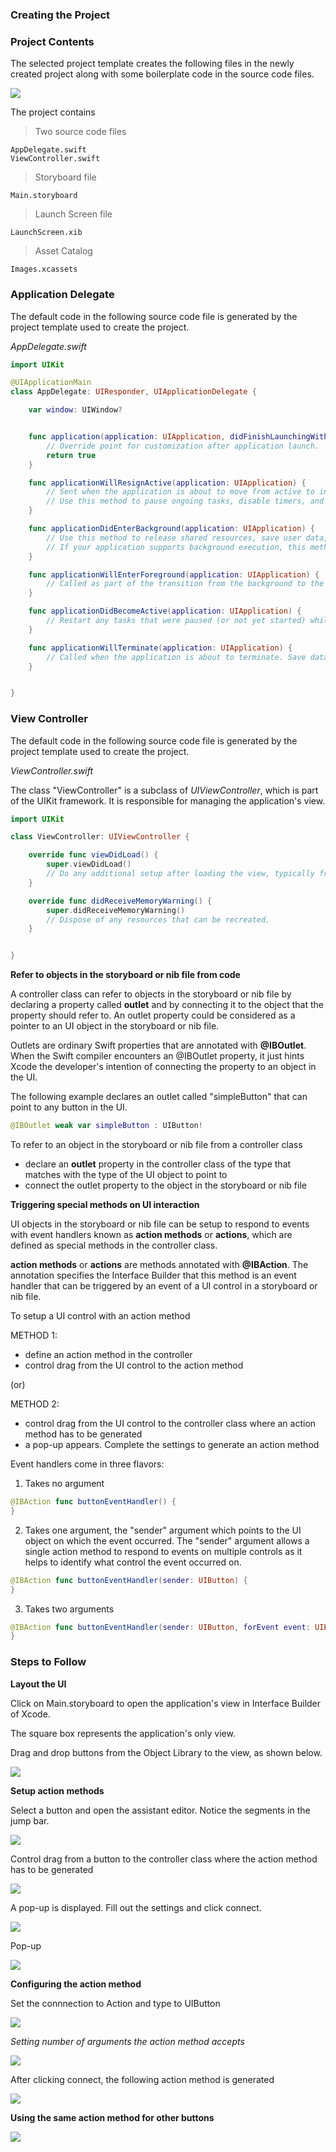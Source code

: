 ### Creating the Project

### Project Contents

The selected project template creates the following files in the newly created project along with some boilerplate code in the source code files. 

<img src="./_misc/FilesCreated.png"/>

The project contains 
> Two source code files

    AppDelegate.swift
    ViewController.swift

> Storyboard file
  
    Main.storyboard

> Launch Screen file

    LaunchScreen.xib

> Asset Catalog

    Images.xcassets

### Application Delegate

The default code in the following source code file is generated by the project template used to create the project. 

<i>AppDelegate.swift</i>

```swift
import UIKit

@UIApplicationMain
class AppDelegate: UIResponder, UIApplicationDelegate {

	var window: UIWindow?


	func application(application: UIApplication, didFinishLaunchingWithOptions launchOptions: [NSObject: AnyObject]?) -> Bool {
		// Override point for customization after application launch.
		return true
	}

	func applicationWillResignActive(application: UIApplication) {
		// Sent when the application is about to move from active to inactive state. This can occur for certain types of temporary interruptions (such as an incoming phone call or SMS message) or when the user quits the application and it begins the transition to the background state.
		// Use this method to pause ongoing tasks, disable timers, and throttle down OpenGL ES frame rates. Games should use this method to pause the game.
	}

	func applicationDidEnterBackground(application: UIApplication) {
		// Use this method to release shared resources, save user data, invalidate timers, and store enough application state information to restore your application to its current state in case it is terminated later.
		// If your application supports background execution, this method is called instead of applicationWillTerminate: when the user quits.
	}

	func applicationWillEnterForeground(application: UIApplication) {
		// Called as part of the transition from the background to the inactive state; here you can undo many of the changes made on entering the background.
	}

	func applicationDidBecomeActive(application: UIApplication) {
		// Restart any tasks that were paused (or not yet started) while the application was inactive. If the application was previously in the background, optionally refresh the user interface.
	}

	func applicationWillTerminate(application: UIApplication) {
		// Called when the application is about to terminate. Save data if appropriate. See also applicationDidEnterBackground:.
	}


}
```

### View Controller

The default code in the following source code file is generated by the project template used to create the project. 

<i>ViewController.swift</i>

The class "ViewController" is a subclass of <i>UIViewController</i>, which is part of the UIKit framework. It is responsible for managing the application's view. 

```swift
import UIKit

class ViewController: UIViewController {

	override func viewDidLoad() {
		super.viewDidLoad()
		// Do any additional setup after loading the view, typically from a nib.
	}

	override func didReceiveMemoryWarning() {
		super.didReceiveMemoryWarning()
		// Dispose of any resources that can be recreated.
	}


}
```

<b> Refer to objects in the storyboard or nib file from code </b>

A controller class can refer to objects in the storyboard or nib file by declaring a property called <b>outlet</b> and by connecting it to the object that the property should refer to. An outlet property could be considered as a pointer to an UI object in the storyboard or nib file. 

Outlets are ordinary Swift properties that are annotated with <b>@IBOutlet</b>. When the Swift compiler encounters an @IBOutlet property, it just hints Xcode the developer's intention of connecting the property to an object in the UI.

The following example declares an outlet called "simpleButton" that can point to any button in the UI.

```swift
@IBOutlet weak var simpleButton : UIButton!
```

To refer to an object in the storyboard or nib file from a controller class
* declare an <b>outlet</b> property in the controller class of the type that matches with the type of the UI object to point to
* connect the outlet property to the object in the storyboard or nib file

<b> Triggering special methods on UI interaction </b>

UI objects in the storyboard or nib file can be setup to respond to events with event handlers known as <b>action methods</b> or <b>actions</b>, which are defined as special methods in the controller class.

<b>action methods</b> or <b>actions</b> are methods annotated with <b>@IBAction</b>. The annotation specifies the Interface Builder that this method is an event handler that can be triggered by an event of a UI control in a storyboard or nib file. 

To setup a UI control with an action method

METHOD 1:
* define an action method in the controller
* control drag from the UI control to the action method

(or)

METHOD 2:
* control drag from the UI control to the controller class where an action method has to be generated
* a pop-up appears. Complete the settings to generate an action method


Event handlers come in three flavors:

1) Takes no argument

```swift
@IBAction func buttonEventHandler() {
}
```

2) Takes one argument, the "sender" argument which points to the UI object on which the event occurred.
 The "sender" argument allows a single action method to respond to events on multiple controls as it helps to identify what control the event occurred on. 

```swift
@IBAction func buttonEventHandler(sender: UIButton) {
}
```

3) Takes two arguments

```swift
@IBAction func buttonEventHandler(sender: UIButton, forEvent event: UIEvent) {
}
```

### Steps to Follow

<b>Layout the UI</b>

Click on Main.storyboard to open the application's view in Interface Builder of Xcode.   

The square box represents the application's only view. 

Drag and drop buttons from the Object Library to the view, as shown below.

<img src="_misc/Layout%20Buttons.png"/>

<b>Setup action methods</b>

Select a button and open the assistant editor. Notice the segments in the jump bar.  

<img src="_misc/select%20button%20and%20show%20assistant%20editor.png"/>

Control drag from a button to the controller class where the action method has to be generated

<img src="_misc/control%20drag%20from%20button.png"/>

A pop-up is displayed. Fill out the settings and click connect.

<img src="_misc/buttonone_popup.png"/>

Pop-up

<img src="_misc/Connection%20Types.png"/>

<b>Configuring the action method</b>

Set the connnection to Action and type to UIButton

<img src="_misc/action_name_type.png"/>

<i>Setting number of arguments the action method accepts</i>

<img src="_misc/Possible%20arguements%20to%20send%20to%20an%20action%20method.png"/>

After clicking connect, the following action method is generated

<img src="_misc/generated%20and%20inserted%20action%20method.png"/>

<b> Using the same action method for other buttons</b>

<img src="_misc/Control%20Drag%20From%20Button%20to%20an%20Existing%20action%20method.png"/>



